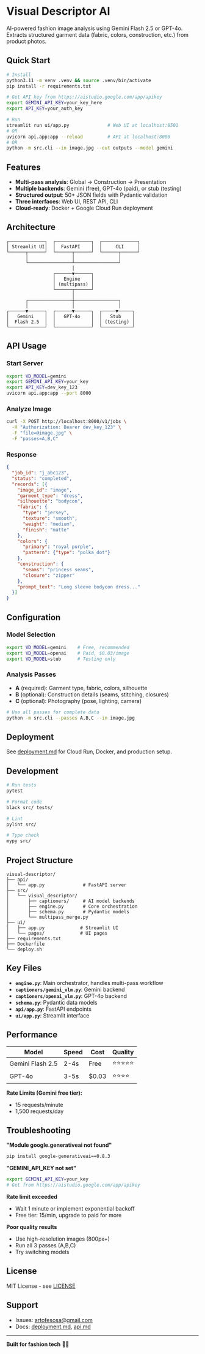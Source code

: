 # Visual Descriptor AI

AI-powered fashion image analysis using Gemini Flash 2.5 or GPT-4o. Extracts structured garment data (fabric, colors, construction, etc.) from product photos.

## Quick Start

```bash
# Install
python3.11 -m venv .venv && source .venv/bin/activate
pip install -r requirements.txt

# Get API key from https://aistudio.google.com/app/apikey
export GEMINI_API_KEY=your_key_here
export API_KEY=your_auth_key

# Run
streamlit run ui/app.py              # Web UI at localhost:8501
# OR
uvicorn api.app:app --reload         # API at localhost:8000
# OR
python -m src.cli --in image.jpg --out outputs --model gemini
```

## Features

- **Multi-pass analysis**: Global → Construction → Presentation
- **Multiple backends**: Gemini (free), GPT-4o (paid), or stub (testing)
- **Structured output**: 50+ JSON fields with Pydantic validation
- **Three interfaces**: Web UI, REST API, CLI
- **Cloud-ready**: Docker + Google Cloud Run deployment

## Architecture

```
┌─────────────┐  ┌─────────────┐  ┌─────────────┐
│ Streamlit UI│  │  FastAPI    │  │     CLI     │
└──────┬──────┘  └──────┬──────┘  └──────┬──────┘
       │                │                │
       └────────────────┴────────────────┘
                        │
                 ┌──────▼──────┐
                 │   Engine    │
                 │ (multipass) │
                 └──────┬──────┘
                        │
       ┌────────────────┼────────────────┐
       │                │                │
┌──────▼──────┐  ┌──────▼──────┐  ┌─────▼─────┐
│   Gemini    │  │   GPT-4o    │  │   Stub    │
│  Flash 2.5  │  │             │  │ (testing) │
└─────────────┘  └─────────────┘  └───────────┘
```

## API Usage

### Start Server

```bash
export VD_MODEL=gemini
export GEMINI_API_KEY=your_key
export API_KEY=dev_key_123
uvicorn api.app:app --port 8000
```

### Analyze Image

```bash
curl -X POST http://localhost:8000/v1/jobs \
  -H "Authorization: Bearer dev_key_123" \
  -F "file=@image.jpg" \
  -F "passes=A,B,C"
```

### Response

```json
{
  "job_id": "j_abc123",
  "status": "completed",
  "records": [{
    "image_id": "image",
    "garment_type": "dress",
    "silhouette": "bodycon",
    "fabric": {
      "type": "jersey",
      "texture": "smooth",
      "weight": "medium",
      "finish": "matte"
    },
    "colors": {
      "primary": "royal purple",
      "pattern": {"type": "polka_dot"}
    },
    "construction": {
      "seams": "princess seams",
      "closure": "zipper"
    },
    "prompt_text": "Long sleeve bodycon dress..."
  }]
}
```

## Configuration

### Model Selection

```bash
export VD_MODEL=gemini    # Free, recommended
export VD_MODEL=openai    # Paid, $0.03/image
export VD_MODEL=stub      # Testing only
```

### Analysis Passes

- **A** (required): Garment type, fabric, colors, silhouette
- **B** (optional): Construction details (seams, stitching, closures)
- **C** (optional): Photography (pose, lighting, camera)

```bash
# Use all passes for complete data
python -m src.cli --passes A,B,C --in image.jpg
```

## Deployment

See [deployment.md](deployment.md) for Cloud Run, Docker, and production setup.

## Development

```bash
# Run tests
pytest

# Format code
black src/ tests/

# Lint
pylint src/

# Type check
mypy src/
```

## Project Structure

```
visual-descriptor/
├── api/
│   └── app.py              # FastAPI server
├── src/
│   └── visual_descriptor/
│       ├── captioners/     # AI model backends
│       ├── engine.py       # Core orchestration
│       ├── schema.py       # Pydantic models
│       └── multipass_merge.py
├── ui/
│   ├── app.py             # Streamlit UI
│   └── pages/             # UI pages
├── requirements.txt
├── Dockerfile
└── deploy.sh
```

## Key Files

- **`engine.py`**: Main orchestrator, handles multi-pass workflow
- **`captioners/gemini_vlm.py`**: Gemini backend
- **`captioners/openai_vlm.py`**: GPT-4o backend
- **`schema.py`**: Pydantic data models
- **`api/app.py`**: FastAPI endpoints
- **`ui/app.py`**: Streamlit interface

## Performance

| Model | Speed | Cost | Quality |
|-------|-------|------|---------|
| Gemini Flash 2.5 | 2-4s | Free | ⭐⭐⭐⭐⭐ |
| GPT-4o | 3-5s | $0.03 | ⭐⭐⭐⭐ |

**Rate Limits (Gemini free tier):**
- 15 requests/minute
- 1,500 requests/day

## Troubleshooting

**"Module google.generativeai not found"**
```bash
pip install google-generativeai==0.8.3
```

**"GEMINI_API_KEY not set"**
```bash
export GEMINI_API_KEY=your_key
# Get from https://aistudio.google.com/app/apikey
```

**Rate limit exceeded**
- Wait 1 minute or implement exponential backoff
- Free tier: 15/min, upgrade to paid for more

**Poor quality results**
- Use high-resolution images (800px+)
- Run all 3 passes (A,B,C)
- Try switching models

## License

MIT License - see [LICENSE](LICENSE)

## Support

- Issues: artofesosa@gmail.com
- Docs: [deployment.md](deployment.md), [api.md](api.md)

---

**Built for fashion tech** 👗✨
